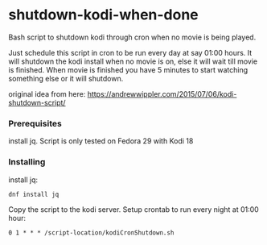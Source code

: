 # shutdown-kodi-when-done


Bash script to shutdown kodi through cron when no movie is being played. 

Just schedule this script in cron to be run every day at say 01:00 hours.
It will shutdown the kodi install when no movie is on, else it will wait till movie is finished.
When movie is finished you have 5 minutes to start watching something else or it will shutdown.

original idea from here: https://andrewwippler.com/2015/07/06/kodi-shutdown-script/

### Prerequisites
install jq.
Script is only tested on Fedora 29 with Kodi 18

### Installing

install jq:
```
dnf install jq
```

Copy the script to the kodi server.
Setup crontab to run every night at 01:00 hour:

```
0 1 * * * /script-location/kodiCronShutdown.sh
```



